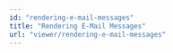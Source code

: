 ```yaml
---
id: "rendering-e-mail-messages"
title: "Rendering E-Mail Messages"
url: "viewer/rendering-e-mail-messages"
---
```



